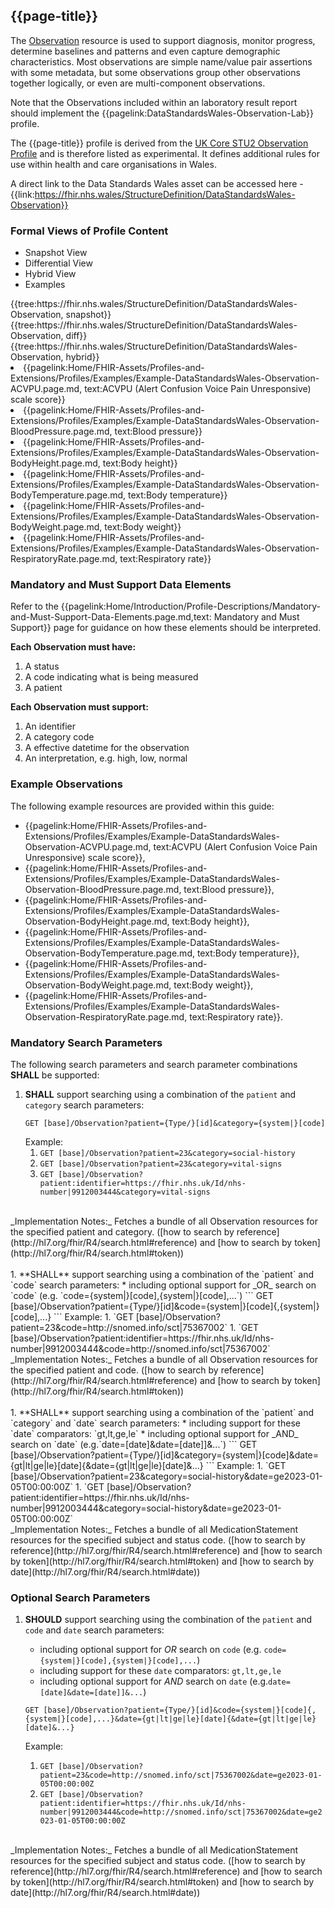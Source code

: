 <div class="warning"><span class="ExperiWarn"></span></div>

## {{page-title}}
The [Observation](https://hl7.org/fhir/Observation.html) resource is used to support diagnosis, monitor progress, determine baselines and patterns and even capture demographic characteristics. Most observations are simple name/value pair assertions with some metadata, but some observations group other observations together logically, or even are multi-component observations. 

Note that the Observations included within an laboratory result report should implement the {{pagelink:DataStandardsWales-Observation-Lab}} profile.

The {{page-title}} profile is derived from the [UK Core STU2 Observation Profile](https://simplifier.net/guide/uk-core-implementation-guide-stu2/Home/ProfilesandExtensions/Profile-UKCore-Observation?version=current) and is therefore listed as experimental. It defines additional rules for use within health and care organisations in Wales.

A direct link to the Data Standards Wales asset can be accessed here - {{link:https://fhir.nhs.wales/StructureDefinition/DataStandardsWales-Observation}}

### Formal Views of Profile Content
<div class="tab-wrap">
  <ul class="tab-head">
    <li class="tablink tab-active" onclick="openCity(this,'tabsnap')" data-target="tabsnap">
      Snapshot View
    </li>
    <li class="tablink" onclick="openCity(this,'tabdiff')" data-target="tabdiff">
      Differential View
    </li>
    <li class="tablink" onclick="openCity(this,'tabhybrid')" data-target="tabhybrid">
      Hybrid View
    </li>
    <li class="tablink" onclick="openCity(this,'tabeg')" data-target="tabeg">
      Examples
    </li>    
  </ul>
  <div class="tab-main">
    <div id="tabsnap" class="tabcontent active">      
      {{tree:https://fhir.nhs.wales/StructureDefinition/DataStandardsWales-Observation, snapshot}}
    </div>
    <div id="tabdiff" class="tabcontent">
      {{tree:https://fhir.nhs.wales/StructureDefinition/DataStandardsWales-Observation, diff}}
  </div>
    <div id="tabhybrid" class="tabcontent">
      {{tree:https://fhir.nhs.wales/StructureDefinition/DataStandardsWales-Observation, hybrid}}
  </div>
  <div id="tabeg" class="tabcontent">
    <list>
      <li>{{pagelink:Home/FHIR-Assets/Profiles-and-Extensions/Profiles/Examples/Example-DataStandardsWales-Observation-ACVPU.page.md, text:ACVPU (Alert Confusion Voice Pain Unresponsive) scale score}}</li>
      <li>{{pagelink:Home/FHIR-Assets/Profiles-and-Extensions/Profiles/Examples/Example-DataStandardsWales-Observation-BloodPressure.page.md, text:Blood pressure}}</li>
      <li>{{pagelink:Home/FHIR-Assets/Profiles-and-Extensions/Profiles/Examples/Example-DataStandardsWales-Observation-BodyHeight.page.md, text:Body height}}</li>
      <li>{{pagelink:Home/FHIR-Assets/Profiles-and-Extensions/Profiles/Examples/Example-DataStandardsWales-Observation-BodyTemperature.page.md, text:Body temperature}}</li>
      <li>{{pagelink:Home/FHIR-Assets/Profiles-and-Extensions/Profiles/Examples/Example-DataStandardsWales-Observation-BodyWeight.page.md, text:Body weight}}</li>
      <li>{{pagelink:Home/FHIR-Assets/Profiles-and-Extensions/Profiles/Examples/Example-DataStandardsWales-Observation-RespiratoryRate.page.md, text:Respiratory rate}}</li>
    </list>
  </div>    
</div>

### Mandatory and Must Support Data Elements
Refer to the {{pagelink:Home/Introduction/Profile-Descriptions/Mandatory-and-Must-Support-Data-Elements.page.md,text: Mandatory and Must Support}} page for guidance on how these elements should be interpreted.
 
**Each Observation must have:**
1. A status
1. A code indicating what is being measured
1. A patient

**Each Observation must support:**
1. An identifier
1. A category code
1. A effective datetime for the observation
1. An interpretation, e.g. high, low, normal

### Example Observations
The following example resources are provided within this guide:
- {{pagelink:Home/FHIR-Assets/Profiles-and-Extensions/Profiles/Examples/Example-DataStandardsWales-Observation-ACVPU.page.md, text:ACVPU (Alert Confusion Voice Pain Unresponsive) scale score}}, 
- {{pagelink:Home/FHIR-Assets/Profiles-and-Extensions/Profiles/Examples/Example-DataStandardsWales-Observation-BloodPressure.page.md, text:Blood pressure}}, 
- {{pagelink:Home/FHIR-Assets/Profiles-and-Extensions/Profiles/Examples/Example-DataStandardsWales-Observation-BodyHeight.page.md, text:Body height}}, 
- {{pagelink:Home/FHIR-Assets/Profiles-and-Extensions/Profiles/Examples/Example-DataStandardsWales-Observation-BodyTemperature.page.md, text:Body temperature}}, 
- {{pagelink:Home/FHIR-Assets/Profiles-and-Extensions/Profiles/Examples/Example-DataStandardsWales-Observation-BodyWeight.page.md, text:Body weight}}, 
- {{pagelink:Home/FHIR-Assets/Profiles-and-Extensions/Profiles/Examples/Example-DataStandardsWales-Observation-RespiratoryRate.page.md, text:Respiratory rate}}.

### Mandatory Search Parameters
The following search parameters and search parameter combinations **SHALL** be supported:

1. **SHALL** support searching using a combination of the `patient` and `category` search parameters:
    ```
    GET [base]/Observation?patient={Type/}[id]&category={system|}[code]
    ```
    Example:
    1. `GET [base]/Observation?patient=23&category=social-history` 
    1. `GET [base]/Observation?patient=23&category=vital-signs` 
    1. `GET [base]/Observation?patient:identifier=https://fhir.nhs.uk/Id/nhs-number|9912003444&category=vital-signs` 
<br>
_Implementation Notes:_ Fetches a bundle of all Observation resources for the specified patient and category. ([how to search by reference](http://hl7.org/fhir/R4/search.html#reference) and [how to search by token](http://hl7.org/fhir/R4/search.html#token))
<br><br>
1. **SHALL** support searching using a combination of the `patient` and `code` search parameters:
    * including optional support for _OR_ search on `code` (e.g. `code={system|}[code],{system|}[code],...`)
    ```
    GET [base]/Observation?patient={Type/}[id]&code={system|}[code]{,{system|}[code],...}
    ```
    Example:
    1. `GET [base]/Observation?patient=23&code=http://snomed.info/sct|75367002` 
    1. `GET [base]/Observation?patient:identifier=https://fhir.nhs.uk/Id/nhs-number|9912003444&code=http://snomed.info/sct|75367002` 
<br>  
_Implementation Notes:_ Fetches a bundle of all Observation resources for the specified patient and code. ([how to search by reference](http://hl7.org/fhir/R4/search.html#reference) and [how to search by token](http://hl7.org/fhir/R4/search.html#token))
<br><br>
1. **SHALL** support searching using a combination of the `patient` and `category` and `date` search parameters:
    * including support for these `date` comparators: `gt,lt,ge,le`
    * including optional support for _AND_ search on `date` (e.g.`date=[date]&date=[date]]&...`)
    ```
    GET [base]/Observation?patient={Type/}[id]&category={system|}[code]&date={gt|lt|ge|le}[date]{&date={gt|lt|ge|le}[date]&...}
    ```
    Example:
    1. `GET [base]/Observation?patient=23&category=social-history&date=ge2023-01-05T00:00:00Z` 
    1. `GET [base]/Observation?patient:identifier=https://fhir.nhs.uk/Id/nhs-number|9912003444&category=social-history&date=ge2023-01-05T00:00:00Z` 
<br>  
_Implementation Notes:_ Fetches a bundle of all MedicationStatement resources for the specified subject and status code. ([how to search by reference](http://hl7.org/fhir/R4/search.html#reference) and [how to search by token](http://hl7.org/fhir/R4/search.html#token) and [how to search by date](http://hl7.org/fhir/R4/search.html#date))
  
### Optional Search Parameters
1. **SHOULD** support searching using the combination of the `patient` and `code` and `date` search parameters:
    * including optional support for _OR_ search on `code` (e.g. `code={system|}[code],{system|}[code],...`) 
    * including support for these `date` comparators: `gt,lt,ge,le`
    * including optional support for _AND_ search on `date` (e.g.`date=[date]&date=[date]]&...`)    
    ```
    GET [base]/Observation?patient={Type/}[id]&code={system|}[code]{,{system|}[code],...}&date={gt|lt|ge|le}[date]{&date={gt|lt|ge|le}[date]&...}
    ```
    
    Example:
    
    1. `GET [base]/Observation?patient=23&code=http://snomed.info/sct|75367002&date=ge2023-01-05T00:00:00Z` 
    1. `GET [base]/Observation?patient:identifier=https://fhir.nhs.uk/Id/nhs-number|9912003444&code=http://snomed.info/sct|75367002&date=ge2023-01-05T00:00:00Z`    
<br>
_Implementation Notes:_ Fetches a bundle of all MedicationStatement resources for the specified subject and status code. ([how to search by reference](http://hl7.org/fhir/R4/search.html#reference) and [how to search by token](http://hl7.org/fhir/R4/search.html#token) and [how to search by date](http://hl7.org/fhir/R4/search.html#date))
